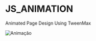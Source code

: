 # JS_ANIMATION
Animated  Page Design Using TweenMax

![Animação](https://user-images.githubusercontent.com/72607039/137425879-0cdcba82-1437-4403-97b8-c59e422ef5d0.gif)
